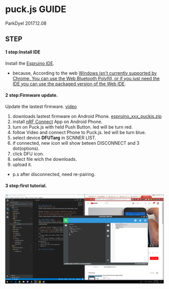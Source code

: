 # puck.js GUIDE
ParkDyel
2017.12.08

## STEP
#### 1 step:Install IDE
Install the [Espruino IDE](https://www.espruino.com/files/espruino_ide_win64_0v66.1.exe).

 - because, According to the web [Windows isn't currently supported by Chrome. You can use the Web Bluetooth Polyfill, or if you just need the IDE you can use the packaged version of the Web IDE](https://www.espruino.com/Puck.js#troubleshooting).

#### 2 step:Firmware update.
Update the lastest firmware. [video](https://www.youtube.com/watch?time_continue=123&v=N3CJbl29vy0)

1. downloads lastest firmware on Android Phone. [espruino_xxx_puckjs.zip](https://www.espruino.com/binaries/)
2. install [nRF Connect]() App on Android Phone.
3. turn on Puck.js with held Push Button. led will be turn red.
4. follow Video and connect Phone to Puck.js. led will be turn blue.
5. select device __DFUTarg__ in SCNNER LIST.
6. if connected, new icon will show beteen DISCONNECT and 3 dot(options).
7. click DFU icon.
8. select file wich the downloads.
9. upload it.

 - p.s after disconnected, need re-pairing.

#### 3 step:first tutorial.
![image](./blinkExample.png)
